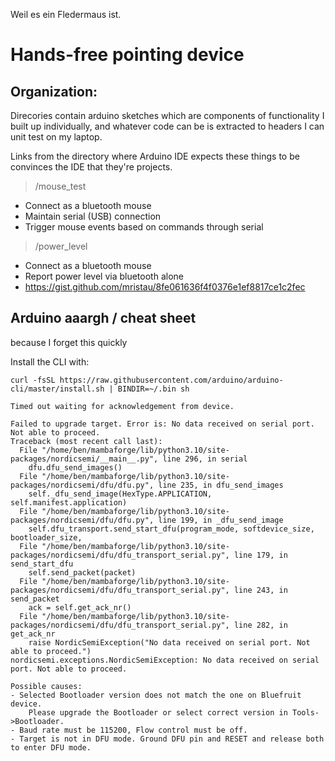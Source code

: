 Weil es ein Fledermaus ist.

# Hands-free pointing device

## Organization:

Direcories contain arduino sketches which are components of functionality I built up 
individually, and whatever code can be is extracted to headers I can unit test on
my laptop.

Links from the directory where Arduino IDE expects these things to be convinces the
IDE that they're projects.

> /mouse_test

- Connect as a bluetooth mouse
- Maintain serial (USB) connection 
- Trigger mouse events based on commands through serial

> /power_level

- Connect as a bluetooth mouse
- Report power level via bluetooth alone
- https://gist.github.com/mristau/8fe061636f4f0376e1ef8817ce1c2fec

## Arduino aaargh / cheat sheet

because I forget this quickly

Install the CLI with:

```
curl -fsSL https://raw.githubusercontent.com/arduino/arduino-cli/master/install.sh | BINDIR=~/.bin sh
```


```
Timed out waiting for acknowledgement from device.

Failed to upgrade target. Error is: No data received on serial port. Not able to proceed.
Traceback (most recent call last):
  File "/home/ben/mambaforge/lib/python3.10/site-packages/nordicsemi/__main__.py", line 296, in serial
    dfu.dfu_send_images()
  File "/home/ben/mambaforge/lib/python3.10/site-packages/nordicsemi/dfu/dfu.py", line 235, in dfu_send_images
    self._dfu_send_image(HexType.APPLICATION, self.manifest.application)
  File "/home/ben/mambaforge/lib/python3.10/site-packages/nordicsemi/dfu/dfu.py", line 199, in _dfu_send_image
    self.dfu_transport.send_start_dfu(program_mode, softdevice_size, bootloader_size,
  File "/home/ben/mambaforge/lib/python3.10/site-packages/nordicsemi/dfu/dfu_transport_serial.py", line 179, in send_start_dfu
    self.send_packet(packet)
  File "/home/ben/mambaforge/lib/python3.10/site-packages/nordicsemi/dfu/dfu_transport_serial.py", line 243, in send_packet
    ack = self.get_ack_nr()
  File "/home/ben/mambaforge/lib/python3.10/site-packages/nordicsemi/dfu/dfu_transport_serial.py", line 282, in get_ack_nr
    raise NordicSemiException("No data received on serial port. Not able to proceed.")
nordicsemi.exceptions.NordicSemiException: No data received on serial port. Not able to proceed.

Possible causes:
- Selected Bootloader version does not match the one on Bluefruit device.
    Please upgrade the Bootloader or select correct version in Tools->Bootloader.
- Baud rate must be 115200, Flow control must be off.
- Target is not in DFU mode. Ground DFU pin and RESET and release both to enter DFU mode.
```
